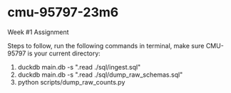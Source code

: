 # cmu-95797-23m6

Week #1 Assignment

Steps to follow, run the following commands in terminal, make sure CMU-95797 is your current directory:

1. duckdb main.db -s ".read ./sql/ingest.sql"
2. duckdb main.db -s ".read ./sql/dump_raw_schemas.sql"
3. python scripts/dump_raw_counts.py
